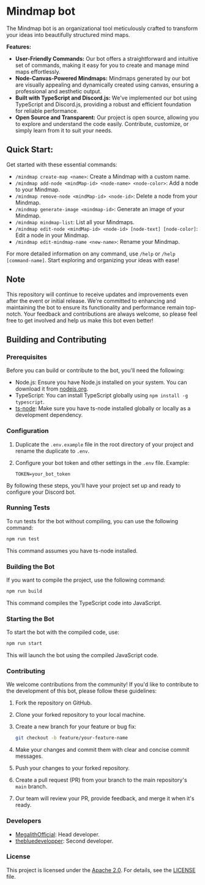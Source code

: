 # Mindmap bot

The Mindmap bot is an organizational tool meticulously crafted to transform your ideas into beautifully structured mind maps.

**Features:**

- **User-Friendly Commands:** Our bot offers a straightforward and intuitive set of commands, making it easy for you to create and manage mind maps effortlessly.
- **Node-Canvas-Powered Mindmaps:** Mindmaps generated by our bot are visually appealing and dynamically created using canvas, ensuring a professional and aesthetic output.
- **Built with TypeScript and Discord.js:** We've implemented our bot using TypeScript and Discord.js, providing a robust and efficient foundation for reliable performance.
- **Open Source and Transparent:** Our project is open source, allowing you to explore and understand the code easily. Contribute, customize, or simply learn from it to suit your needs.

## Quick Start:

Get started with these essential commands:

- `/mindmap create-map <name>`: Create a Mindmap with a custom name.
- `/mindmap add-node <mindMap-id> <node-name> <node-color>`: Add a node to your Mindmap.
- `/mindmap remove-node <mindMap-id> <node-id>`: Delete a node from your Mindmap.
- `/mindmap generate-image <mindmap-id>`: Generate an image of your Mindmap.
- `/mindmap mindmap-list`: List all your Mindmaps.
- `/mindmap edit-node <mindMap-id> <node-id> [node-text] [node-color]`: Edit a node in your Mindmap.
- `/mindmap edit-mindmap-name <new-name>`: Rename your Mindmap.

For more detailed information on any command, use `/help` or `/help [command-name]`. Start exploring and organizing your ideas with ease!

## Note

This repository will continue to receive updates and improvements even after the event or initial release. We're committed to enhancing and maintaining the bot to ensure its functionality and performance remain top-notch. Your feedback and contributions are always welcome, so please feel free to get involved and help us make this bot even better!

## Building and Contributing

### Prerequisites

Before you can build or contribute to the bot, you'll need the following:

- Node.js: Ensure you have Node.js installed on your system. You can download it from [nodejs.org](https://nodejs.org/).
- TypeScript: You can install TypeScript globally using `npm install -g typescript`.
- [ts-node](https://github.com/TypeStrong/ts-node): Make sure you have ts-node installed globally or locally as a development dependency.

### Configuration

1. Duplicate the `.env.example` file in the root directory of your project and rename the duplicate to `.env`.

2. Configure your bot token and other settings in the `.env` file. Example:

   ```env
   TOKEN=your_bot_token
   ```

By following these steps, you'll have your project set up and ready to configure your Discord bot.

### Running Tests

To run tests for the bot without compiling, you can use the following command:

```bash
npm run test
```

This command assumes you have ts-node installed.

### Building the Bot

If you want to compile the project, use the following command:

```bash
npm run build
```

This command compiles the TypeScript code into JavaScript.

### Starting the Bot

To start the bot with the compiled code, use:

```bash
npm run start
```

This will launch the bot using the compiled JavaScript code.

### Contributing

We welcome contributions from the community! If you'd like to contribute to the development of this bot, please follow these guidelines:

1. Fork the repository on GitHub.

2. Clone your forked repository to your local machine.

3. Create a new branch for your feature or bug fix:

   ```bash
   git checkout -b feature/your-feature-name
   ```

4. Make your changes and commit them with clear and concise commit messages.

5. Push your changes to your forked repository.

6. Create a pull request (PR) from your branch to the main repository's `main` branch.

7. Our team will review your PR, provide feedback, and merge it when it's ready.

### Developers

- [MegalithOfficial](https://github.com/MegalithOfficial): Head developer.
- [thebluedevelopper](https://github.com/thebluedevelopper): Second developer.

### License

This project is licensed under the [Apache 2.0](LICENSE). For details, see the [LICENSE](LICENSE) file.